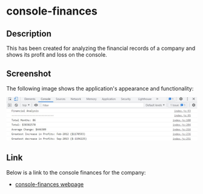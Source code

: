 # console-finances

## Description
This has been created for analyzing the financial records of a company and shows its profit and loss on the console.

## Screenshot
The following image shows the application's appearance and functionality:

![The console-finances webpage includes the financial analysis of the company's profit and loss over 86 months and shows the average, total and greatest increase and decreases in profits](/images/fin_analysis_console.jpg)

## Link
Below is a link to the console finances for the company:

* [console-finances webpage](https://aobiaderi.github.io/console-finances/)